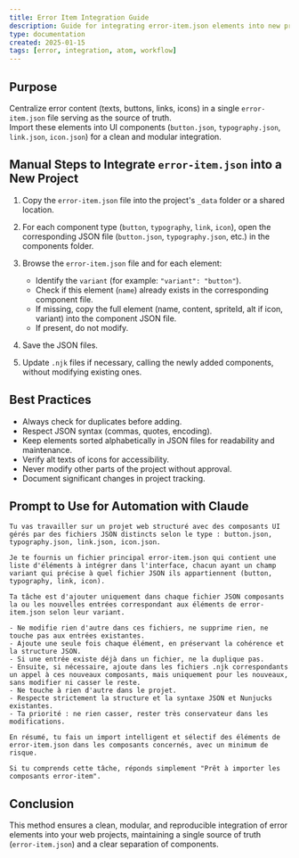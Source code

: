 ```yaml
---
title: Error Item Integration Guide
description: Guide for integrating error-item.json elements into new projects
type: documentation
created: 2025-01-15
tags: [error, integration, atom, workflow]
---
```


## Purpose

Centralize error content (texts, buttons, links, icons) in a single `error-item.json` file serving as the source of truth.  
Import these elements into UI components (`button.json`, `typography.json`, `link.json`, `icon.json`) for a clean and modular integration.

## Manual Steps to Integrate `error-item.json` into a New Project

1. Copy the `error-item.json` file into the project's `_data` folder or a shared location.

2. For each component type (`button`, `typography`, `link`, `icon`), open the corresponding JSON file (`button.json`, `typography.json`, etc.) in the components folder.

3. Browse the `error-item.json` file and for each element:  
   - Identify the `variant` (for example: `"variant": "button"`).  
   - Check if this element (`name`) already exists in the corresponding component file.  
   - If missing, copy the full element (name, content, spriteId, alt if icon, variant) into the component JSON file.  
   - If present, do not modify.

4. Save the JSON files.

5. Update `.njk` files if necessary, calling the newly added components, without modifying existing ones.

## Best Practices

- Always check for duplicates before adding.  
- Respect JSON syntax (commas, quotes, encoding).  
- Keep elements sorted alphabetically in JSON files for readability and maintenance.  
- Verify alt texts of icons for accessibility.  
- Never modify other parts of the project without approval.  
- Document significant changes in project tracking.

## Prompt to Use for Automation with Claude

```text
Tu vas travailler sur un projet web structuré avec des composants UI gérés par des fichiers JSON distincts selon le type : button.json, typography.json, link.json, icon.json.

Je te fournis un fichier principal error-item.json qui contient une liste d'éléments à intégrer dans l'interface, chacun ayant un champ variant qui précise à quel fichier JSON ils appartiennent (button, typography, link, icon).

Ta tâche est d'ajouter uniquement dans chaque fichier JSON composants la ou les nouvelles entrées correspondant aux éléments de error-item.json selon leur variant.

- Ne modifie rien d'autre dans ces fichiers, ne supprime rien, ne touche pas aux entrées existantes.
- Ajoute une seule fois chaque élément, en préservant la cohérence et la structure JSON.
- Si une entrée existe déjà dans un fichier, ne la duplique pas.
- Ensuite, si nécessaire, ajoute dans les fichiers .njk correspondants un appel à ces nouveaux composants, mais uniquement pour les nouveaux, sans modifier ni casser le reste.
- Ne touche à rien d'autre dans le projet.
- Respecte strictement la structure et la syntaxe JSON et Nunjucks existantes.
- Ta priorité : ne rien casser, rester très conservateur dans les modifications.

En résumé, tu fais un import intelligent et sélectif des éléments de error-item.json dans les composants concernés, avec un minimum de risque.

Si tu comprends cette tâche, réponds simplement "Prêt à importer les composants error-item".
```

## Conclusion

This method ensures a clean, modular, and reproducible integration of error elements into your web projects, maintaining a single source of truth (`error-item.json`) and a clear separation of components.
